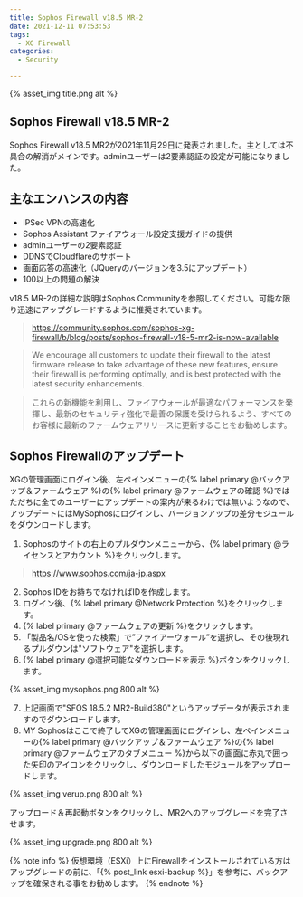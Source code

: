 ```yaml
---
title: Sophos Firewall v18.5 MR-2
date: 2021-12-11 07:53:53
tags:
  - XG Firewall
categories:
  - Security

---
```

{% asset_img title.png alt %}

## Sophos Firewall v18.5 MR-2

Sophos Firewall v18.5 MR2が2021年11月29日に発表されました。主としては不具合の解消がメインです。adminユーザーは2要素認証の設定が可能になりました。
<!-- more -->

## 主なエンハンスの内容

- IPSec VPNの高速化
- Sophos Assistant ファイアウォール設定支援ガイドの提供
-  adminユーザーの2要素認証
-  DDNSでCloudflareのサポート
-  画面応答の高速化（JQueryのバージョンを3.5にアップデート）
-  100以上の問題の解決

v18.5 MR-2の詳細な説明はSophos Communityを参照してください。可能な限り迅速にアップグレードするように推奨されています。
> <https://community.sophos.com/sophos-xg-firewall/b/blog/posts/sophos-firewall-v18-5-mr2-is-now-available>

>We encourage all customers to update their firewall to the latest firmware release to take advantage of these new features, ensure their firewall is performing optimally, and is best protected with the latest security enhancements.

>これらの新機能を利用し、ファイアウォールが最適なパフォーマンスを発揮し、最新のセキュリティ強化で最善の保護を受けられるよう、すべてのお客様に最新のファームウェアリリースに更新することをお勧めします。

## Sophos Firewallのアップデート

XGの管理画面にログイン後、左ペインメニューの{% label primary @バックアップ＆ファームウェア %}の{% label primary @ファームウェアの確認 %}ではただちに全てのユーザーにアップデートの案内が来るわけでは無いようなので、アップデートにはMySophosにログインし、バージョンアップの差分モジュールをダウンロードします。

1. Sophosのサイトの右上のプルダウンメニューから、{% label primary @ライセンスとアカウント %}をクリックします。
 > https://www.sophos.com/ja-jp.aspx
2. Sophos IDをお持ちでなければIDを作成します。
3. ログイン後、{% label primary @Network Protection %}をクリックします。
4. {% label primary @ファームウェアの更新 %}をクリックします。
5. 「製品名/OSを使った検索」で”ファイアーウォール”を選択し、その後現れるプルダウンは"ソフトウェア"を選択します。
6. {% label primary @選択可能なダウンロードを表示 %}ボタンをクリックします。

{% asset_img mysophos.png 800 alt %}

7. 上記画面で"SFOS 18.5.2 MR2-Build380"というアップデータが表示されますのでダウンロードします。
8. MY Sophosはここで終了してXGの管理画面にログインし、左ペインメニューの{% label primary @バックアップ＆ファームウェア %}の{% label primary @ファームウェアのタブメニュー %}から以下の画面に赤丸で囲った矢印のアイコンをクリックし、ダウンロードしたモジュールをアップロードします。

{% asset_img verup.png 800 alt %}

アップロード＆再起動ボタンをクリックし、MR2へのアップグレードを完了させます。

{% asset_img upgrade.png 800 alt %}

{% note info %}
仮想環境（ESXi）上にFirewallをインストールされている方はアップグレードの前に、「{% post_link esxi-backup %}」を参考に、バックアップを確保される事をお勧めします。
{% endnote %}